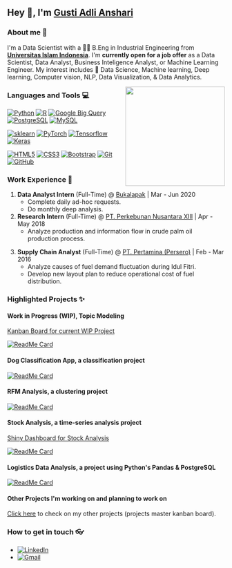 ## Hey 👋, I'm [Gusti Adli Anshari]()

### About me :eyes:

I'm a Data Scientist with a 👨‍🎓 B.Eng in Industrial Engineering from **[Universitas Islam Indonesia](https://industrial.uii.ac.id/en/)**. I'm **currently open for a job offer** as a Data Scientist, Data Analyst, Business Inteligence Analyst, or Machine Learning Engineer. My interest includes :dart: Data Science, Machine learning, Deep learning, Computer vision, NLP, Data Visualization, & Data Analytics.

<img align='right' src="https://media.giphy.com/media/M9gbBd9nbDrOTu1Mqx/giphy.gif" width="230">

### Languages and Tools :computer:

[![Python](https://img.shields.io/badge/-Python-gray?style=flat&logo=python&link=https://github.com/gstdl)](https://github.com/gstdl) [![R](https://img.shields.io/badge/R-tomato?style=flat&logo=R&logoColor=white&link=https://github.com/gstdl)](https://github.com/gstdl) [![Google Big Query](https://img.shields.io/badge/Google_Big_Query-blueviolet?style=flat&link=https://github.com/gstdl)](https://github.com/gstdl) [![PostgreSQL](https://img.shields.io/badge/-PostgreSQL-336791?style=flat&logo=postgresql&link=https://github.com/gstdl)](https://github.com/gstdl) [![MySQL](https://img.shields.io/badge/-MySQL-black?style=flat&logo=mysql&link=https://github.com/gstdl)](https://github.com/gstdl)

[![sklearn](https://img.shields.io/badge/-Scikit_Learn-tomato?style=flat&link=https://github.com/gstdl)](https://github.com/gstdl) [![PyTorch](https://img.shields.io/badge/PyTorch-lightgray?style=flat&link=https://github.com/gstdl&logo=pytorch)](https://github.com/gstdl) [![Tensorflow](https://img.shields.io/badge/-Tensorflow-blue?style=flat&logo=tensorflow&link=https://github.com/gstdl)](https://github.com/gstdl) [![Keras](https://img.shields.io/badge/-Keras-red?style=flat&logo=keras&link=https://github.com/gstdl)](https://github.com/gstdl)

[![HTML5](https://img.shields.io/badge/-HTML5-E34F26?style=flat&logo=html5&logoColor=white&link=https://github.com/gstdl)](https://github.com/gstdl) [![CSS3](https://img.shields.io/badge/-CSS3-1572B6?style=flat&logo=css3&link=https://github.com/gstdl)](https://github.com/gstdl) [![Bootstrap](https://img.shields.io/badge/-Bootstrap-563D7C?style=flat&logo=bootstrap&link=https://github.com/gstdl)](https://github.com/gstdl) [![Git](https://img.shields.io/badge/-Git-black?style=flat&logo=git&link=https://github.com/gstdl)](https://github.com/gstdl)  [![GitHub](https://img.shields.io/badge/-GitHub-181717?style=flat&logo=github&link=https://github.com/gstdl)](https://github.com/gstdl)

### Work Experience :briefcase:

<!-- 1. **Data Analyst Trainee** (Part-time) @ [Supertype](https://supertype.ai/) | Oct 2020 - Mar 2021
    - Develop machine learning models to categorize text data based on their topics -->
1. **Data Analyst Intern** (Full-Time) @ [Bukalapak](https://www.bukalapak.com) | Mar - Jun 2020
    - Complete daily ad-hoc requests.
    - Do monthly deep analysis.
2. **Research Intern** (Full-Time) @ [PT. Perkebunan Nusantara XIII](http://www.ptpn13.com/) | Apr - May 2018
    - Analyze production and information flow in crude palm oil production process.
<!-- 1. **Business Operations Manager** (Full-Time) @[Lokafit](https://play.google.com/store/apps/details?id=com.shifair.lokafit&hl=en) | Mar - Dec 2016
    - Responsible in building business plan & communicating with stakeholders.-->
3. **Supply Chain Analyst** (Full-Time) @ [PT. Pertamina (Persero)](https://www.pertamina.com/) | Feb - Mar 2016
    - Analyze causes of fuel demand fluctuation during Idul Fitri.
    - Develop new layout plan to reduce operational cost of fuel distribution.

### Highlighted Projects :sparkles:

#### Work in Progress (WIP), Topic Modeling

[Kanban Board for current WIP Project](https://github.com/users/gstdl/projects/1)

[![ReadMe Card](https://github-readme-stats.vercel.app/api/pin/?username=gstdl&repo=Amazon-IPhone-XR-Product-Review-Topic-Modeling&-)](https://github.com/gstdl/Amazon-IPhone-XR-Product-Review-Topic-Modeling)

#### Dog Classification App, a classification project

[![ReadMe Card](https://github-readme-stats.vercel.app/api/pin/?username=gstdl&repo=Dog-Classification-Udacity-Project&-)](https://github.com/gstdl/Dog-Classification-Udacity-Project)

#### RFM Analysis, a clustering project

[![ReadMe Card](https://github-readme-stats.vercel.app/api/pin/?username=gstdl&repo=e-commerce-Customer-RFM-Analysis&-)](https://github.com/gstdl/e-commerce-Customer-RFM-Analysis)

#### Stock Analysis, a time-series analysis project

[Shiny Dashboard for Stock Analysis](https://gustiadli.shinyapps.io/Stock-Analyzer/)

[![ReadMe Card](https://github-readme-stats.vercel.app/api/pin/?username=gstdl&repo=Stock-Analysis-Using-R&-)](https://github.com/gstdl/Stock-Analysis-Using-R)

#### Logistics Data Analysis, a project using Python's Pandas & PostgreSQL

[![ReadMe Card](https://github-readme-stats.vercel.app/api/pin/?username=gstdl&repo=Logistics_Analysis&-)](https://github.com/gstdl/Logistics_Analysis)

#### Other Projects I'm working on and planning to work on

[Click here](https://github.com/users/gstdl/projects/2) to check on my other projects (projects master kanban board).

### How to get in touch 👓

<!--- [![Github](https://img.shields.io/badge/-Github-000?style=flat&logo=Github&logoColor=white)](https://github.com/gstdl) -->
- [![LinkedIn](https://img.shields.io/badge/-linkedin-blue?style=flat&logo=linkedin&logoColor=white)](https://www.linkedin.com/gstdl) 
- [![Gmail](https://img.shields.io/badge/-gmail-tomato?style=flat&logo=Gmail&logoColor=white)](mailto:gustiadli94@gmail.com)


<!-- ### Github Stats -->

<!-- https://github.com/anuraghazra/github-readme-stats -->

<!-- [![github stats](https://github-readme-stats.vercel.app/api?username=gstdl)](https://github.com/gstdl/github-readme-stats) -->

<!-- ![isitors](https://visitor-badge.glitch.me/badge?page_id=gstdl.gstdl) -->

<!--
**gstdl/gstdl** is a ✨ _special_ ✨ repository because its `README.md` (this file) appears on your GitHub profile.

Here are some ideas to get you started:

- 🔭 I’m currently working on ...
- 🌱 I’m currently learning ...
- 👯 I’m looking to collaborate on ...
- 🤔 I’m looking for help with ...
- 💬 Ask me about ...
- 📫 How to reach me: ...
- 😄 Pronouns: ...
- ⚡ Fun fact: ...
-->
